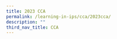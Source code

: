 ```yaml
---
title: 2023 CCA
permalink: /learning-in-ips/cca/2023cca/
description: ""
third_nav_title: CCA
---
```


